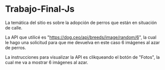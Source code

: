 # Trabajo-Final-Js

La temática del sitio es sobre la adopción de perros que están en situación de calle.

La API que utilicé es "https://dog.ceo/api/breeds/image/random/6", la cual le hago una solicitud para que me devuelva en este caso 6 imágenes al azar de perros.

La instrucciones para visualizar la API es clikqueando el botón de "Fotos", la cual me va a mostrar 6 imágenes al azar.
